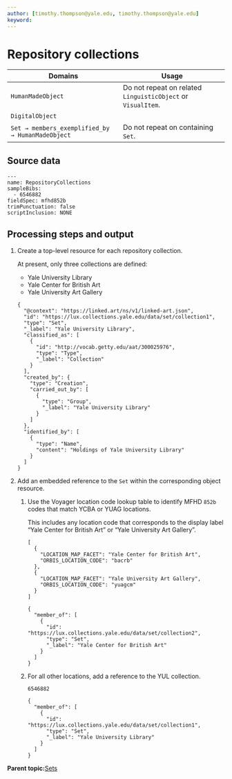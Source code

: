 ```yaml
---
author: [timothy.thompson@yale.edu, timothy.thompson@yale.edu]
keyword: 
---
```


# Repository collections

|Domains|Usage|
|-------|-----|
|`HumanMadeObject`|Do not repeat on related `LinguisticObject` or `VisualItem`.|
|`DigitalObject`| |
|`Set → members_exemplified_by → HumanMadeObject`|Do not repeat on containing `Set`.|

## Source data

```
---
name: RepositoryCollections
sampleBibs:
  - 6546882
fieldSpec: mfhd852b
trimPunctuation: false
scriptInclusion: NONE
```

## Processing steps and output

1.  Create a top-level resource for each repository collection.

    At present, only three collections are defined:

    -   Yale University Library
    -   Yale Center for British Art
    -   Yale University Art Gallery
    ```
    {
      "@context": "https://linked.art/ns/v1/linked-art.json",
      "id": "https://lux.collections.yale.edu/data/set/collection1",
      "type": "Set",
      "_label": "Yale University Library",
      "classified_as": [
        {
          "id": "http://vocab.getty.edu/aat/300025976",
          "type": "Type",
          "_label": "Collection"
        }
      ],
      "created_by": {
        "type": "Creation",
        "carried_out_by": [
          {
            "type": "Group",
            "_label": "Yale University Library"
          }
        ]
      },
      "identified_by": [
        {
          "type": "Name",
          "content": "Holdings of Yale University Library"
        }
      ]
    }
    ```

2.  Add an embedded reference to the `Set` within the corresponding object resource.

    1.  Use the Voyager location code lookup table to identify MFHD `852b` codes that match YCBA or YUAG locations.

        This includes any location code that corresponds to the display label “Yale Center for British Art” or “Yale University Art Gallery”.

        ```
        [
          {
            "LOCATION_MAP_FACET": "Yale Center for British Art",
            "ORBIS_LOCATION_CODE": "bacrb"
          },
          {
            "LOCATION_MAP_FACET": "Yale University Art Gallery",
            "ORBIS_LOCATION_CODE": "yuagcm"
          }
        ]
        ```

        ```
        {
          "member_of": [
            {
              "id": "https://lux.collections.yale.edu/data/set/collection2",
              "type": "Set",
              "_label": "Yale Center for British Art"
            }
          ]
        }
        ```

    2.  For all other locations, add a reference to the YUL collection.

        `6546882`

        ```
        {
          "member_of": [
            {
              "id": "https://lux.collections.yale.edu/data/set/collection1",
              "type": "Set",
              "_label": "Yale University Library"
            }
          ]
        }
        ```


**Parent topic:**[Sets](../concepts/related_sets.md)

